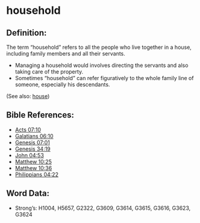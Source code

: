 # household

## Definition:

The term “household” refers to all the people who live together in a house, including family members and all their servants.

* Managing a household would involves directing the servants and also taking care of the property.
* Sometimes “household” can refer figuratively to the whole family line of someone, especially his descendants.

(See also: [house](../other/house.md))

## Bible References:

* [Acts 07:10](rc://en/tn/help/act/07/10)
* [Galatians 06:10](rc://en/tn/help/gal/06/10)
* [Genesis 07:01](rc://en/tn/help/gen/07/01)
* [Genesis 34:19](rc://en/tn/help/gen/34/19)
* [John 04:53](rc://en/tn/help/jhn/04/53)
* [Matthew 10:25](rc://en/tn/help/mat/10/25)
* [Matthew 10:36](rc://en/tn/help/mat/10/36)
* [Philippians 04:22](rc://en/tn/help/php/04/22)

## Word Data:

* Strong’s: H1004, H5657, G2322, G3609, G3614, G3615, G3616, G3623, G3624
